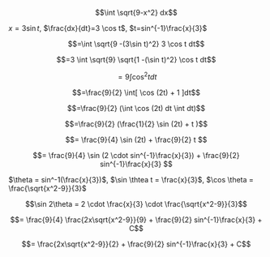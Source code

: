 $$\int \sqrt{9-x^2} dx$$

$x=3\sin t$, $\frac{dx}{dt}=3 \cos t$, $t=sin^{-1}\frac{x}{3}$

$$=\int \sqrt{9 -(3\sin t)^2} 3 \cos t dt$$

$$=3 \int \sqrt{9} \sqrt{1 -(\sin t)^2}  \cos t dt$$

$$=9 \int \cos^2 t dt$$

$$=\frac{9}{2} \int[ \cos (2t) + 1 ]dt$$

$$=\frac{9}{2} (\int \cos (2t) dt \int dt)$$

$$=\frac{9}{2} (\frac{1}{2} \sin (2t) + t )$$

$$= \frac{9}{4} \sin (2t) + \frac{9}{2} t $$

$$= \frac{9}{4} \sin (2 \cdot sin^{-1}\frac{x}{3}) + \frac{9}{2} sin^{-1}\frac{x}{3} $$

$\theta = sin^-1(\frac{x}{3})$, $\sin \thtea t = \frac{x}{3}$, $\cos \theta = \frac{\sqrt{x^2-9}}{3}$

$$\sin 2\theta = 2 \cdot \frac{x}{3} \cdot \frac{\sqrt{x^2-9}}{3}$$

$$= \frac{9}{4} \frac{2x\sqrt{x^2-9}}{9} + \frac{9}{2} sin^{-1}\frac{x}{3} + C$$

$$= \frac{2x\sqrt{x^2-9}}{2} + \frac{9}{2} sin^{-1}\frac{x}{3} + C$$
